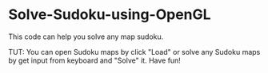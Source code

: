 # Solve-Sudoku-using-OpenGL
This code can help you solve any map sudoku.

TUT: You can open Sudoku maps by click "Load" or solve any Sudoku maps by get input from keyboard and "Solve" it.
Have fun!

